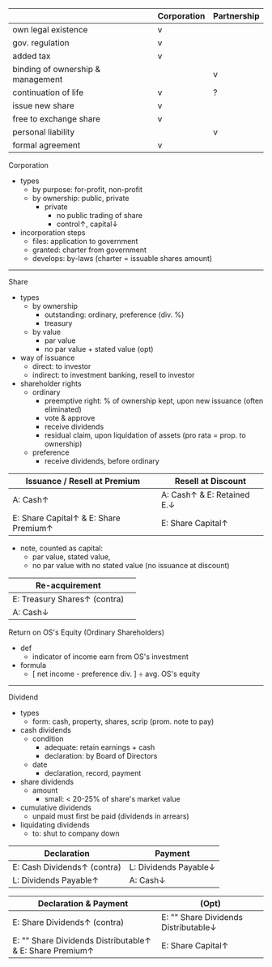 

|                                   | Corporation | Partnership |
| --------------------------------- | ----------- | ----------- |
| own legal existence               | v           |             |
| gov. regulation                   | v           |             |
| added tax                         | v           |             |
| binding of ownership & management |             | v           |
| continuation of life              | v           | ?           |
| issue new share                   | v           |             |
| free to exchange share            | v           |             |
| personal liability                |             | v           |
| formal agreement                  | v           |             |

Corporation
- types
	- by purpose: for-profit, non-profit
	- by ownership: public, private
		- private
			- no public trading of share
			- control↑, capital↓
- incorporation steps
	- files: application to government
	- granted: charter from government
	- develops: by-laws
	  (charter = issuable shares amount)

---

Share
- types
	- by ownership
		- outstanding: ordinary, preference (div. %)
		- treasury
	- by value
		- par value
		- no par value + stated value (opt)
- way of issuance
	- direct: to investor
	- indirect: to investment banking, resell to investor
- shareholder rights
	- ordinary
		- preemptive right: % of ownership kept, upon new issuance
		  (often eliminated)
		- vote & approve
		- receive dividends
		- residual claim, upon liquidation of assets
		  (pro rata = prop. to ownership)
	- preference
		- receive dividends, before ordinary

| Issuance / Resell at Premium          | Resell at Discount        |
| ------------------------------------- | ------------------------- |
| A: Cash↑                              | A: Cash↑ & E: Retained E.↓ | 
| E: Share Capital↑ & E: Share Premium↑ | E: Share Capital↑         |
- note,
  counted as capital:
	- par value, stated value,
	- no par value with no stated value
	  (no issuance at discount)

| Re-acquirement                |     |
| ---------------------------- | --- |
| E: Treasury Shares↑ (contra) |     |
| A: Cash↓                     |     |

Return on OS's Equity (Ordinary Shareholders)
- def
	- indicator of income earn from OS's investment
- formula
	- $[$ net income - preference div. $]$ $\div$ avg. OS's equity

---

Dividend 
- types
	- form: cash, property, shares, scrip (prom. note to pay)
- cash dividends
	- condition
		- adequate: retain earnings + cash
		- declaration: by Board of Directors
	- date
		- declaration, record, payment
- share dividends
	- amount
		- small: < 20-25% of share's market value
- cumulative dividends
	- unpaid must first be paid (dividends in arrears)
- liquidating dividends
	- to: shut to company down

| Declaration                 | Payment               |
| --------------------------- | --------------------- |
| E: Cash Dividends↑ (contra) | L: Dividends Payable↓ |
| L: Dividends Payable↑       | A: Cash↓              |

| Declaration & Payment                                    | (Opt) | 
| -------------------------------------------------------- | -------- |
| E: Share Dividends↑ (contra)                             | E: "" Share Dividends Distributable↓         |
| E: "" Share Dividends Distributable↑ & E: Share Premium↑ | E: Share Capital↑         |


